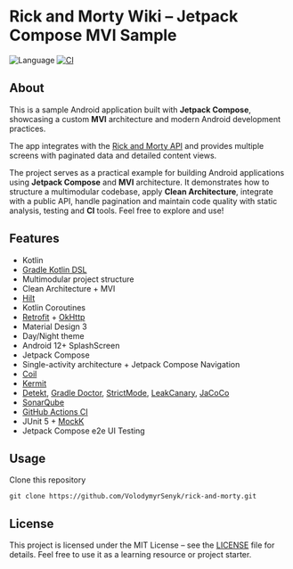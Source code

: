 # Rick and Morty Wiki – Jetpack Compose MVI Sample

![Language](https://img.shields.io/badge/Kotlin-2.2.10-blue)
[![CI](https://github.com/VolodymyrSenyk/rick-and-morty/actions/workflows/ci.yml/badge.svg)](https://github.com/VolodymyrSenyk/rick-and-morty/actions/workflows/ci.yml)

## About

This is a sample Android application built with **Jetpack Compose**, showcasing a custom **MVI**
architecture and modern Android development practices.

The app integrates with the [Rick and Morty API](https://rickandmortyapi.com/) and provides
multiple screens with paginated data and detailed content views.

The project serves as a practical example for building Android applications using
**Jetpack Compose** and **MVI** architecture. It demonstrates how to structure a multimodular
codebase, apply **Clean Architecture**, integrate with a public API, handle pagination and maintain
code quality with static analysis, testing and **CI** tools. Feel free to explore and use!

## Features

- Kotlin
- [Gradle Kotlin DSL](https://docs.gradle.org/current/userguide/kotlin_dsl.html)
- Multimodular project structure
- Clean Architecture + MVI
- [Hilt](https://dagger.dev/hilt/)
- Kotlin Coroutines
- [Retrofit](https://github.com/square/retrofit) + [OkHttp](https://github.com/square/okhttp)
- Material Design 3
- Day/Night theme
- Android 12+ SplashScreen
- Jetpack Compose
- Single-activity architecture + Jetpack Compose Navigation
- [Coil](https://github.com/coil-kt/coil)
- [Kermit](https://github.com/touchlab/Kermit)
- [Detekt](https://github.com/detekt/detekt), [Gradle Doctor](https://github.com/runningcode/gradle-doctor), [StrictMode](https://developer.android.com/reference/android/os/StrictMode), [LeakCanary](https://square.github.io/leakcanary/), [JaCoCo](https://www.eclemma.org/jacoco/)
- [SonarQube](https://www.sonarsource.com/products/sonarqube/)
- [GitHub Actions CI](https://github.com/features/actions)
- JUnit 5 + [MockK](https://mockk.io/)
- Jetpack Compose e2e UI Testing

## Usage

Clone this repository

```
git clone https://github.com/VolodymyrSenyk/rick-and-morty.git
```

## License

This project is licensed under the MIT License – see the [LICENSE](LICENSE) file for details.
Feel free to use it as a learning resource or project starter.
